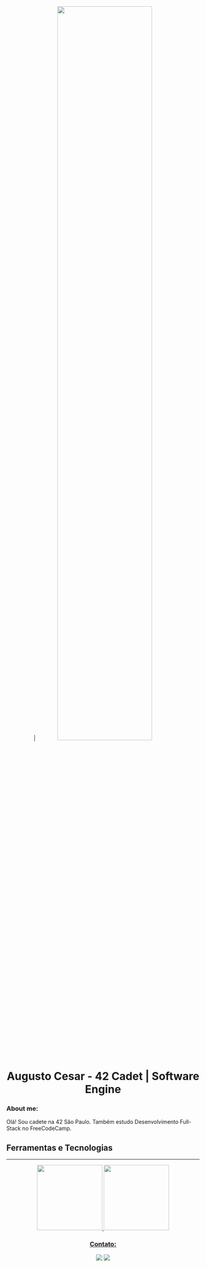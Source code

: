 <div align="center">
| <img width="70%" src="https://i.redd.it/bpxxqqvps4h91.gif" />
	
<h1>Augusto Cesar - 42 Cadet | Software Engine</h1>
<div align="left">

### About me:


	
Olá! Sou cadete na 42 São Paulo. Também estudo Desenvolvimento Full-Stack no FreeCodeCamp.


## Ferramentas e Tecnologias
</div>
<hr>


<div align="center">
  <a href="https://github.com/augustocesar99">
  <img height="170em" src="https://github-readme-stats.vercel.app/api?username=augustocesar99&show_icons=true&theme=tokyonight&include_all_commits=true&count_private=true"/>
  <img height="170em" src="https://github-readme-stats.vercel.app/api/top-langs/?username=augustocesar99&layout=compact&langs_count=7&theme=tokyonight"/>
</div>


### Contato:
<div> 
  <a href="mailto:augustocs.ita@gmail.com"><img src="https://img.shields.io/badge/-Gmail-%23333?style=for-the-badge&logo=gmail&logoColor=white" target="_blank"></a>
  <a href="https://www.linkedin.com/in/augcesart/" target="_blank"><img src="https://img.shields.io/badge/-LinkedIn-%230077B5?style=for-the-badge&logo=linkedin&logoColor=white" target="_blank"></a> 
</div>
